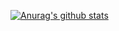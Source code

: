 [![Anurag's github stats](https://github-readme-stats.vercel.app/api?username=andhiratobing&show_icons=true&chartreuse-dark&hide_border=true&count_private=false&line_height=20&langs_count=100)](https://github.com/anuraghazra/github-readme-stats)
